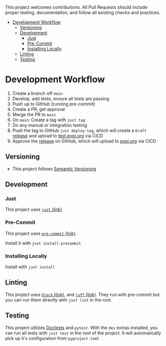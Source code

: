 This project welcomes contributions. All Pull Requests should include proper testing, documentation, and follow all
existing checks and practices.

<!-- TOC -->
* [Development Workflow](#development-workflow)
  * [Versioning](#versioning)
  * [Development](#development)
    * [Just](#just)
    * [Pre-Commit](#pre-commit)
    * [Installing Locally](#installing-locally)
  * [Linting](#linting)
  * [Testing](#testing)
<!-- TOC -->

# Development Workflow

1. Create a branch off `main`
2. Develop, add tests, ensure all tests are passing
3. Push up to GitHub (running pre-commit)
4. Create a PR, get approval
5. Merge the PR to `main`
6. On `main`: Create a tag with `just tag`
7. Do any manual or integration testing
8. Push the tag to GitHub `just deploy-tag`, which will create
   a `Draft` [release](https://github.com/astronomer/orbiter/releases) and upload
   to [test.pypi.org](https://test.pypi.org/project/astronomer-orbiter/) via CICD
9. Approve the [release](https://github.com/astronomer/orbiter/releases) on GitHub, which
   will upload to [pypi.org](https://pypi.org/project/astronomer-orbiter/) via CICD

## Versioning

- This project follows [Semantic Versioning](https://semver.org/)

## Development

### Just

This project uses [`just` (link)](https://just.systems/)

### Pre-Commit

This project uses [`pre-commit` (link)](https://pre-commit.com/).

Install it with `just install-precommit`

### Installing Locally

Install with `just install`

## Linting

This project
uses [`black` (link)](https://black.readthedocs.io/en/stable/), and [`ruff` (link)](https://beta.ruff.rs/).
They run with pre-commit but you can run them directly with `just lint` in the root.

## Testing

This project utilizes [Doctests](https://docs.python.org/3/library/doctest.html) and `pytest`.
With the `dev` extras installed, you can run all tests with `just test` in the root of the project.
It will automatically pick up it's configuration from `pyproject.toml`
